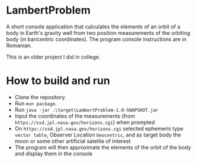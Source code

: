 # LambertProblem
A short console application that calculates the elements of an orbit of a body in Earth's gravity well from two position measurements of the orbiting body (in baricentric coordinates). The program console instructions are in Romanian.

This is an older project I did in college. 

# How to build and run

- Clone the repository.
- Run `mvn package`.
- Run `java -jar .\target\LambertProblem-1.0-SNAPSHOT.jar`
- Input the coordinates of the measurements (from `https://ssd.jpl.nasa.gov/horizons.cgi`) when prompted 
- On `https://ssd.jpl.nasa.gov/horizons.cgi` selected ephemeris type `vector table`, Observer Location `Geocentric`, and as target body the moon or some other artificial satelite of interest
- The program will then approximate the elements of the orbit of the body and display them in the console
